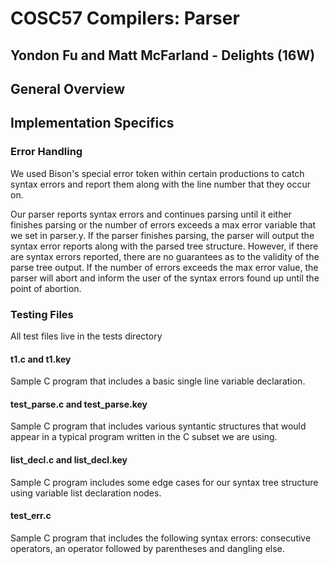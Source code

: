 # COSC57 Compilers: Parser
## Yondon Fu and Matt McFarland - Delights (16W)

## General Overview

## Implementation Specifics

### Error Handling
We used Bison's special error token within certain productions to catch syntax errors and report them along with the line number that they occur on.

Our parser reports syntax errors and continues parsing until it either finishes parsing or the number of errors exceeds a max error variable that we set in parser.y. If the parser finishes parsing, the parser will output the syntax error reports along with the parsed tree structure. However, if there are syntax errors reported, there are no guarantees as to the validity of the parse tree output. If the number of errors exceeds the max error value, the parser will abort and inform the user of the syntax errors found up until the point of abortion. 

### Testing Files
All test files live in the tests directory

#### t1.c and t1.key
Sample C program that includes a basic single line variable declaration.

#### test_parse.c and test_parse.key
Sample C program that includes various syntantic structures that would appear in a typical program written in the C subset we are using.

#### list_decl.c and list_decl.key
Sample C program includes some edge cases for our syntax tree structure using variable list declaration nodes.

#### test_err.c
Sample C program that includes the following syntax errors: consecutive operators, an operator followed by parentheses and dangling else.
